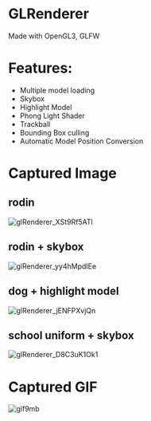 # GLRenderer
Made with OpenGL3, GLFW

# Features:
- Multiple model loading
- Skybox
- Highlight Model
- Phong Light Shader
- Trackball
- Bounding Box culling
- Automatic Model Position Conversion
  
# Captured Image
## rodin
![glRenderer_XSt9Rf5ATl](https://github.com/whgusdn321/glRenderer/assets/43023361/b059e69a-3d2f-4b03-b14d-c14a05b73b08)


## rodin + skybox
![glRenderer_yy4hMpdIEe](https://github.com/whgusdn321/glRenderer/assets/43023361/cc7e0dee-14b0-4eb5-b25d-cceb33adb21e)


## dog + highlight model
![glRenderer_jENFPXvjQn](https://github.com/whgusdn321/glRenderer/assets/43023361/5522a739-fd08-40fa-84b8-706ca1e957dd)

## school uniform + skybox
![glRenderer_D8C3uK1Ok1](https://github.com/whgusdn321/glRenderer/assets/43023361/4de2463b-97be-414f-98c7-148ebb56a055)

# Captured GIF
![gif9mb](https://github.com/whgusdn321/glRenderer/assets/43023361/b83d83f3-e4c5-4b2d-94ff-8f350d892466)

